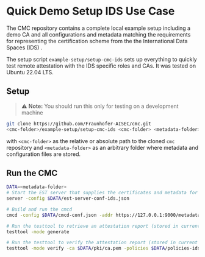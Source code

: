 # Quick Demo Setup IDS Use Case
The CMC repository contains a complete local example setup including a demo CA and all configurations and metadata matching the requirements for representing the certification scheme from the the International Data Spaces (IDS) .

The setup script `example-setup/setup-cmc-ids` sets up everything to quickly test remote attestation with the IDS specific roles and CAs.
It was tested on Ubuntu 22.04 LTS.

## Setup
> :warning: **Note:** You should run this only for testing on a development machine

```sh
git clone https://github.com/Fraunhofer-AISEC/cmc.git
<cmc-folder>/example-setup/setup-cmc-ids <cmc-folder> <metadata-folder>
```
with `<cmc-folder>` as the relative or absolute path to the cloned `cmc` repository and
`<metadata-folder>` as an arbitrary folder where metadata and configuration files are stored.

## Run the CMC

```sh
DATA=<metadata-folder>
# Start the EST server that supplies the certificates and metadata for the cmcd
server -config $DATA/est-server-conf-ids.json

# Build and run the cmcd
cmcd -config $DATA/cmcd-conf.json -addr https://127.0.0.1:9000/metadata-signed

# Run the testtool to retrieve an attestation report (stored in current folder unless otherwise specified)
testtool -mode generate

# Run the testtool to verify the attestation report (stored in current folder unless otherwise specified)
testtool -mode verify -ca $DATA/pki/ca.pem -policies $DATA/policies-ids.js
```
